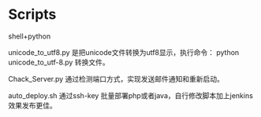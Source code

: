 # Scripts
shell+python

unicode_to_utf8.py 是把unicode文件转换为utf8显示，执行命令： python unicode_to_utf-8.py 转换文件。

Chack_Server.py 通过检测端口方式，实现发送邮件通知和重新启动。

auto_deploy.sh 通过ssh-key 批量部署php或者java，自行修改脚本加上jenkins效果发布更佳。
